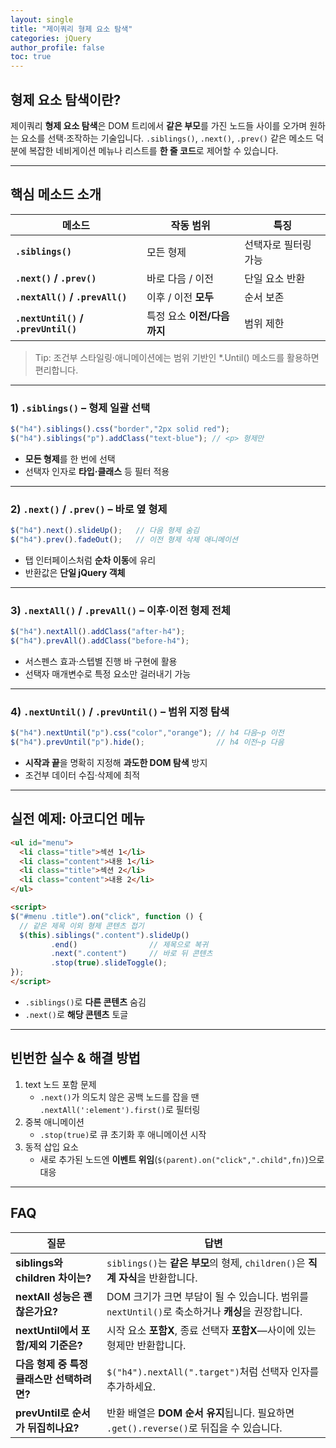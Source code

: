 ```yaml
---
layout: single
title: "제이쿼리 형제 요소 탐색"
categories: jQuery
author_profile: false
toc: true
---
```




## 형제 요소 탐색이란?

제이쿼리 **형제 요소 탐색**은 DOM 트리에서 **같은 부모**를 가진 노드들 사이를 오가며 원하는 요소를 선택·조작하는 기술입니다. `.siblings()`, `.next()`, `.prev()` 같은 메소드 덕분에 복잡한 네비게이션 메뉴나 리스트를 **한 줄 코드**로 제어할 수 있습니다.

------

## 핵심 메소드 소개

| 메소드                              | 작동 범위                   | 특징                 |
| ----------------------------------- | --------------------------- | -------------------- |
| **`.siblings()`**                   | 모든 형제                   | 선택자로 필터링 가능 |
| **`.next()` / `.prev()`**           | 바로 다음 / 이전            | 단일 요소 반환       |
| **`.nextAll()` / `.prevAll()`**     | 이후 / 이전 **모두**        | 순서 보존            |
| **`.nextUntil()` / `.prevUntil()`** | 특정 요소 **이전/다음까지** | 범위 제한            |

> Tip: 조건부 스타일링·애니메이션에는 범위 기반인 *.Until() 메소드를 활용하면 편리합니다.

------

### 1) `.siblings()` – 형제 일괄 선택

```jsx
$("h4").siblings().css("border","2px solid red");
$("h4").siblings("p").addClass("text-blue"); // <p> 형제만
```

- **모든 형제**를 한 번에 선택
- 선택자 인자로 **타입·클래스** 등 필터 적용

------

### 2) `.next()` / `.prev()` – 바로 옆 형제

```jsx
$("h4").next().slideUp();   // 다음 형제 숨김
$("h4").prev().fadeOut();   // 이전 형제 삭제 애니메이션
```

- 탭 인터페이스처럼 **순차 이동**에 유리
- 반환값은 **단일 jQuery 객체**

------

### 3) `.nextAll()` / `.prevAll()` – 이후·이전 형제 전체

```jsx
$("h4").nextAll().addClass("after-h4");
$("h4").prevAll().addClass("before-h4");
```

- 서스펜스 효과·스텝별 진행 바 구현에 활용
- 선택자 매개변수로 특정 요소만 걸러내기 가능

------

### 4) `.nextUntil()` / `.prevUntil()` – 범위 지정 탐색

```jsx
$("h4").nextUntil("p").css("color","orange"); // h4 다음~p 이전
$("h4").prevUntil("p").hide();                // h4 이전~p 다음
```

- **시작과 끝**을 명확히 지정해 **과도한 DOM 탐색** 방지
- 조건부 데이터 수집·삭제에 최적

------

## 실전 예제: 아코디언 메뉴

```html
<ul id="menu">
  <li class="title">섹션 1</li>
  <li class="content">내용 1</li>
  <li class="title">섹션 2</li>
  <li class="content">내용 2</li>
</ul>

<script>
$("#menu .title").on("click", function () {
  // 같은 제목 이외 형제 콘텐츠 접기
  $(this).siblings(".content").slideUp()
         .end()                // 제목으로 복귀
         .next(".content")     // 바로 뒤 콘텐츠
         .stop(true).slideToggle();
});
</script>
```

- `.siblings()`로 **다른 콘텐츠** 숨김
- `.next()`로 **해당 콘텐츠** 토글

------

## 빈번한 실수 & 해결 방법

1. text 노드 포함 문제
   - `.next()`가 의도치 않은 공백 노드를 잡을 땐 `.nextAll(':element').first()`로 필터링
2. 중복 애니메이션
   - `.stop(true)`로 큐 초기화 후 애니메이션 시작
3. 동적 삽입 요소
   - 새로 추가된 노드엔 **이벤트 위임**(`$(parent).on("click",".child",fn)`)으로 대응

------

## FAQ

| 질문                                       | 답변                                                         |
| ------------------------------------------ | ------------------------------------------------------------ |
| **siblings와 children 차이는?**            | `siblings()`는 **같은 부모**의 형제, `children()`은 **직계 자식**을 반환합니다. |
| **nextAll 성능은 괜찮은가요?**             | DOM 크기가 크면 부담이 될 수 있습니다. 범위를 `nextUntil()`로 축소하거나 **캐싱**을 권장합니다. |
| **nextUntil에서 포함/제외 기준은?**        | 시작 요소 **포함X**, 종료 선택자 **포함X**—사이에 있는 형제만 반환합니다. |
| **다음 형제 중 특정 클래스만 선택하려면?** | `$("h4").nextAll(".target")`처럼 선택자 인자를 추가하세요.   |
| **prevUntil로 순서가 뒤집히나요?**         | 반환 배열은 **DOM 순서 유지**됩니다. 필요하면 `.get().reverse()`로 뒤집을 수 있습니다. |

